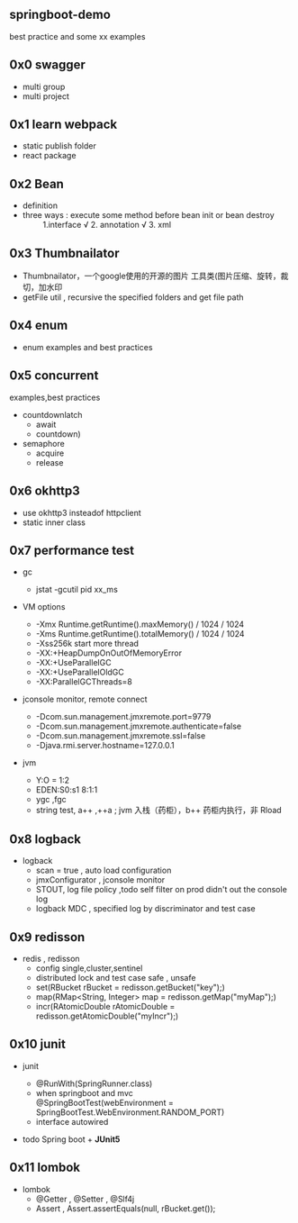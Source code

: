 ## springboot-demo
best practice and some xx examples

## 0x0 swagger

- multi group
- multi project

## 0x1 learn webpack

- static publish folder
- react package

## 0x2 Bean

- definition
- three ways : execute some method before bean init or bean destroy
           1.interface √ 2. annotation √ 3. xml
  
## 0x3 Thumbnailator

- Thumbnailator，一个google使用的开源的图片 工具类(图片压缩、旋转，裁切，加水印
- getFile util , recursive the specified folders and get file path

## 0x4 enum

- enum examples and best practices

## 0x5 concurrent

examples,best practices

- countdownlatch
  - await
  - countdown)
- semaphore
  - acquire
  - release 

## 0x6 okhttp3 
- use okhttp3 insteadof httpclient
- static inner class

## 0x7 performance test

- gc
  - jstat -gcutil pid xx_ms
  
- VM options  
  - -Xmx Runtime.getRuntime().maxMemory() / 1024 / 1024
  - -Xms Runtime.getRuntime().totalMemory() / 1024 / 1024
  - -Xss256k start more thread
  - -XX:+HeapDumpOnOutOfMemoryError
  - -XX:+UseParallelGC
  - -XX:+UseParallelOldGC
  - -XX:ParallelGCThreads=8
  
- jconsole monitor, remote connect  
  - -Dcom.sun.management.jmxremote.port=9779
  - -Dcom.sun.management.jmxremote.authenticate=false
  - -Dcom.sun.management.jmxremote.ssl=false
  - -Djava.rmi.server.hostname=127.0.0.1

- jvm 
  - Y:O = 1:2
  - EDEN:S0:s1 8:1:1 
  - ygc ,fgc
  - string test, a++ ,++a ; jvm 入栈（药柜），b++ 药柜内执行，非 Rload
  
## 0x8 logback

- logback
  - scan = true , auto load configuration
  - jmxConfigurator , jconsole monitor
  - STOUT, log file policy ,todo self filter on prod didn't out the console log
  - logback MDC , specified log by discriminator and test case  
  
## 0x9 redisson

- redis , redisson
  - config single,cluster,sentinel
  - distributed lock and test case  safe , unsafe
  - set(RBucket rBucket = redisson.getBucket("key");) 
  - map(RMap<String, Integer> map = redisson.getMap("myMap");)
  - incr(RAtomicDouble rAtomicDouble = redisson.getAtomicDouble("myIncr");)
  
## 0x10 junit 

- junit
  - @RunWith(SpringRunner.class)
  - when springboot and mvc   
    @SpringBootTest(webEnvironment = SpringBootTest.WebEnvironment.RANDOM_PORT)
  - interface autowired

- todo Spring boot + **JUnit5** 
 

## 0x11 lombok

- lombok
  - @Getter , @Setter , @Slf4j
  - Assert , Assert.assertEquals(null, rBucket.get()); 
 
  
